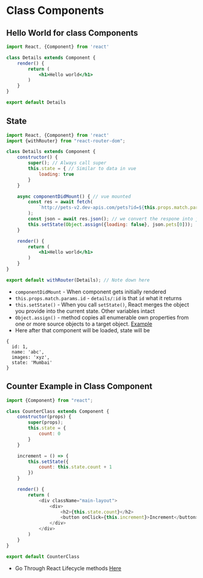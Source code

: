 # Class Components

## Hello World for class Components

```jsx
import React, {Component} from 'react'

class Details extends Component {
    render() {
        return (
            <h1>Hello world</h1>
        )
    }
}

export default Details
```

## State

```jsx
import React, {Component} from 'react'
import {withRouter} from "react-router-dom";

class Details extends Component {
    constructor() {
        super(); // Always call super
        this.state = { // Similar to data in vue
            loading: true
        }
    }

    async componentDidMount() { // vue mounted
        const res = await fetch(
            `http://pets-v2.dev-apis.com/pets?id=${this.props.match.params.id}`
        );
        const json = await res.json(); // we convert the respone into json
        this.setState(Object.assign({loading: false}, json.pets[0]));
    }

    render() {
        return (
            <h1>Hello world</h1>
        )
    }
}

export default withRouter(Details); // Note down here
```

- `componentDidMount` - When component gets initially rendered
- `this.props.match.params.id` - `details/:id` is that `id` what it returns
- `this.setState()` - When you call `setState()`, React merges the object you provide into the current state. Other
  variables intact
- `Object.assign()` - method copies all enumerable own properties from one or more source objects to a target
  object. [Example](https://developer.mozilla.org/en-US/docs/Web/JavaScript/Reference/Global_Objects/Object/assign)
- Here after that component will be loaded, state will be

```json5
{
  id: 1,
  name: 'abc',
  images: 'xyz',
  state: 'Mumbai'
}
```

## Counter Example in Class Component

```js
import {Component} from "react";

class CounterClass extends Component {
    constructor(props) {
        super(props);
        this.state = {
            count: 0
        }
    }

    increment = () => {
        this.setState({
            count: this.state.count + 1
        })
    }

    render() {
        return (
            <div className="main-layout">
                <div>
                    <h2>{this.state.count}</h2>
                    <button onClick={this.increment}>Increment</button>
                </div>
            </div>
        )
    }
}

export default CounterClass
```

- Go Through React Lifecycle methods [Here](https://reactjs.org/docs/react-component.html)


